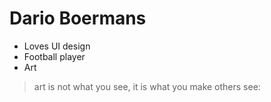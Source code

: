 # Dario Boermans
- Loves UI design
- Football player
- Art

> art is not what you see, it is what you make others see: